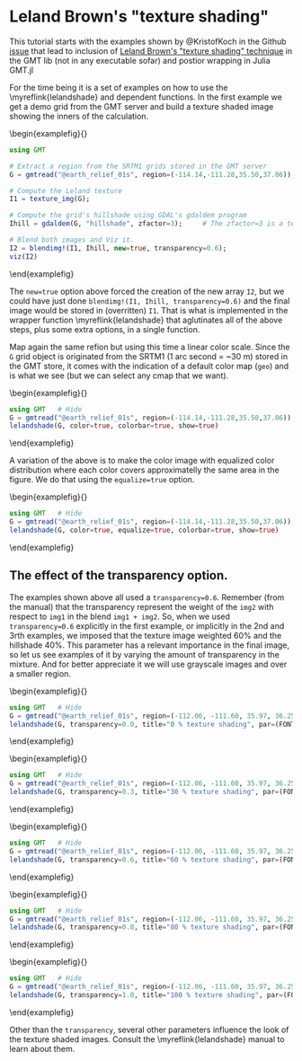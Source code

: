 # Leland Brown's "texture shading"

This tutorial starts with the examples shown by @KristofKoch in the Github
[issue](https://github.com/GenericMappingTools/gmt/pull/5138#issuecomment-821808989) that lead to inclusion of
[Leland Brown's "texture shading" technique](http://www.textureshading.com/Home.html) in the GMT lib (not in any
executable sofar) and postior wrapping in Julia GMT.jl

For the time being it is a set of examples on how to use the \myreflink{lelandshade} and dependent functions.
In the first example we get a demo grid from the GMT server and build a texture shaded image showing the inners
of the calculation.


\begin{examplefig}{}
```julia
using GMT

# Extract a region from the SRTM1 grids stored in the GMT server
G = gmtread("@earth_relief_01s", region=(-114.14,-111.28,35.50,37.06));

# Compute the Leland texture
I1 = texture_img(G);

# Compute the grid's hillshade using GDAL's gdaldem program
Ihill = gdaldem(G, "hillshade", zfactor=3);     # The zfactor=3 is a terrain amplification factor

# Blend both images and Viz it.
I2 = blendimg!(I1, Ihill, new=true, transparency=0.6);
viz(I2)
```
\end{examplefig}

The `new=true` option above forced the creation of the new array `I2`, but we could have just done ``blendimg!(I1, Ihill, transparency=0.6)`` and the final image would be stored in (overritten) `I1`. That is what is implemented in the wrapper
function \myreflink{lelandshade} that aglutinates all of the above steps, plus some extra options, in a single function.

Map again the same refion but using this time a linear color scale. Since the `G` grid object is originated from the
SRTM1 (1 arc second = ~30 m) stored in the GMT store, it comes with the indication of a default color map (`geo`) and
is what we see (but we can select any cmap that we want).

\begin{examplefig}{}
```julia
using GMT   # Hide
G = gmtread("@earth_relief_01s", region=(-114.14,-111.28,35.50,37.06));	# Hide
lelandshade(G, color=true, colorbar=true, show=true)
```
\end{examplefig}

A variation of the above is to make the color image with equalized color distribution where each color covers
approximatelly the same area in the figure. We do that using the `equalize=true` option.

\begin{examplefig}{}
```julia
using GMT   # Hide
G = gmtread("@earth_relief_01s", region=(-114.14,-111.28,35.50,37.06));	# Hide
lelandshade(G, color=true, equalize=true, colorbar=true, show=true)
```
\end{examplefig}

## The effect of the transparency option.

The examples shown above all used a `transparency=0.6`. 
Remember (from the manual) that the transparency represent the weight of the `img2` with respect to `img1`
in the blend ``img1 + img2``. So, when we used `transparency=0.6` explicitly in the first example, or implicitly
in the 2nd and 3rth examples, we imposed that the texture image weighted 60% and the hillshade 40%. This
parameter has a relevant importance in the final image, so let us see examples of it by varying the amount of
transparency in the mixture. And for better appreciate it we will use grayscale images and over a smaller region.


\begin{examplefig}{}
```julia
using GMT   # Hide
G = gmtread("@earth_relief_01s", region=(-112.06, -111.60, 35.97, 36.25));
lelandshade(G, transparency=0.0, title="0 % texture shading", par=(FONT_TITLE=10,), show=true)
```
\end{examplefig}


\begin{examplefig}{}
```julia
using GMT   # Hide
G = gmtread("@earth_relief_01s", region=(-112.06, -111.60, 35.97, 36.25));	# Hide
lelandshade(G, transparency=0.3, title="30 % texture shading", par=(FONT_TITLE=10,), show=true)
```
\end{examplefig}


\begin{examplefig}{}
```julia
using GMT   # Hide
G = gmtread("@earth_relief_01s", region=(-112.06, -111.60, 35.97, 36.25));	# Hide
lelandshade(G, transparency=0.6, title="60 % texture shading", par=(FONT_TITLE=10,), show=true)
```
\end{examplefig}


\begin{examplefig}{}
```julia
using GMT   # Hide
G = gmtread("@earth_relief_01s", region=(-112.06, -111.60, 35.97, 36.25));	# Hide
lelandshade(G, transparency=0.8, title="80 % texture shading", par=(FONT_TITLE=10,), show=true)
```
\end{examplefig}


\begin{examplefig}{}
```julia
using GMT   # Hide
G = gmtread("@earth_relief_01s", region=(-112.06, -111.60, 35.97, 36.25));	# Hide
lelandshade(G, transparency=1.0, title="100 % texture shading", par=(FONT_TITLE=10,), show=true)
```
\end{examplefig}

Other than the `transparency`, several other parameters influence the look of the texture shaded images.
Consult the \myreflink{lelandshade} manual to learn about them.

